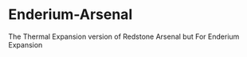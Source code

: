 Enderium-Arsenal
================

The Thermal Expansion version of Redstone Arsenal but For Enderium Expansion
